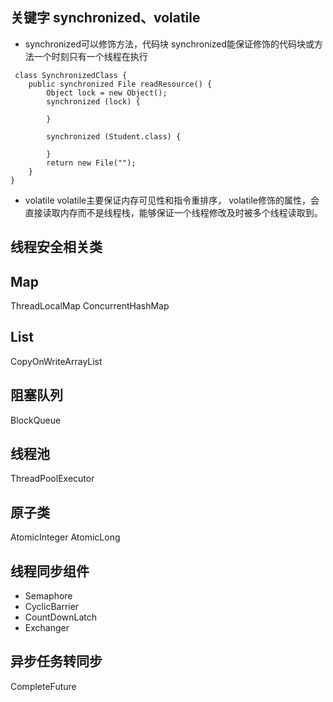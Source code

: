 ## 关键字 synchronized、volatile

- synchronized可以修饰方法，代码块
synchronized能保证修饰的代码块或方法一个时刻只有一个线程在执行
```
 class SynchronizedClass {
    public synchronized File readResource() {
        Object lock = new Object();
        synchronized (lock) {

        }

        synchronized (Student.class) {

        }
        return new File("");
    }
}
```

- volatile
volatile主要保证内存可见性和指令重排序，
volatile修饰的属性，会直接读取内存而不是线程栈，能够保证一个线程修改及时被多个线程读取到。

## 线程安全相关类

## Map
ThreadLocalMap ConcurrentHashMap


## List
CopyOnWriteArrayList

## 阻塞队列
BlockQueue

## 线程池
ThreadPoolExecutor

## 原子类
AtomicInteger
AtomicLong

## 线程同步组件
- Semaphore 
- CyclicBarrier 
- CountDownLatch 
- Exchanger 

## 异步任务转同步
CompleteFuture